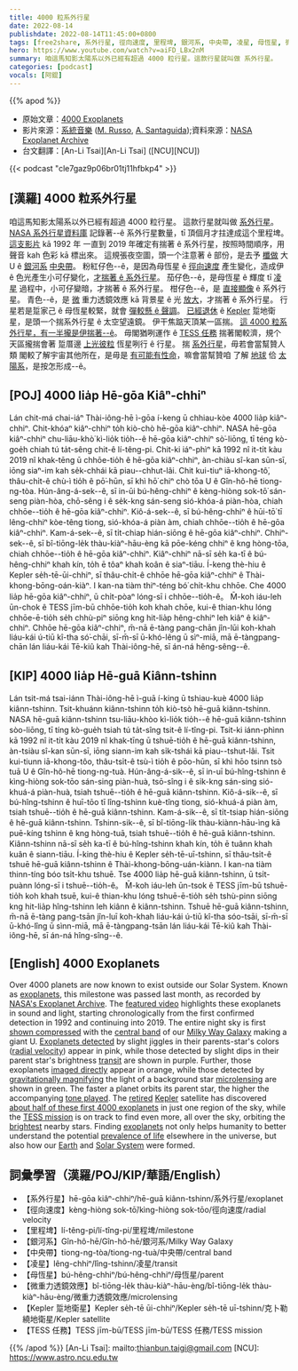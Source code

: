 ```yaml
---
title: 4000 粒系外行星
date: 2022-08-14
publishdate: 2022-08-14T11:45:00+0800
tags: [free2share, 系外行星, 徑向速度, 里程埤, 銀河系, 中央帶, 凌星, 母恆星, 微重力透鏡效應, Kepler 踅地衛星, TESS 任務]
hero: https://www.youtube.com/watch?v=aiFD_LBx2nM
summary: 咱這馬知影太陽系以外已經有超過 4000 粒行星。這款行星就叫做 系外行星。
categories: [podcast]
vocals: [阿錕]
---
```


{{% apod %}}

- 原始文章：[4000 Exoplanets](https://apod.nasa.gov/apod/ap220814.html)
- 影片來源：[系統音樂](https://www.system-sounds.com/) ([M. Russo](https://www.astromattrusso.com/), [A. Santaguida](https://www.system-sounds.com/about-2/));資料來源：[NASA Exoplanet Archive](https://exoplanetarchive.ipac.caltech.edu/)
- 台文翻譯：[An-Li Tsai][An-Li Tsai] ([NCU][NCU])

{{< podcast "cle7gaz9p06br01tj11hfbkp4" >}}

## [漢羅] 4000 粒系外行星
咱這馬知影太陽系以外已經有超過 4000 粒行星。
這款行星就叫做 [系外行星][exoplanets 1]。
[NASA 系外行星資料庫][NASA's Exoplanet Archive] 記錄著--ê 系外行星數量，tī 頂個月才拄達成這个里程埤。
[這支影片][featured video] kā 1992 年 一直到 2019 年確定有揣著 ê 系外行星，按照時間順序，用聲音 kah 色彩 kā 標出來。
這規張夜空圖，頭一个注意著 ê 部份，是去予 [櫼做][shown compressed] 大 U ê [銀河系][Milky Way Galaxy] [中央帶][central band]。
粉紅仔色--ê，是因為母恆星 ê [徑向速度][radial velocity] 產生變化，造成伊 ê 色光產生小可仔變化，[才揣著 ê 系外行星][Exoplanets detected]。
茄仔色--ê，是母恆星 ê 輝度 tī [凌星][transit] 過程中，小可仔變暗，才揣著 ê 系外行星。
柑仔色--ê，是 [直接顯像][imaged directly] ê 系外行星。
青色--ê，是 [微][microlensing] 重力透鏡效應 kā 背景星 ê 光 [放大][gravitationally magnifying t]，才揣著 ê 系外行星。
行星若是踅家己 ê 母恆星較緊，就會 [彈較懸 ê 聲調][tone played]。
[已經退休][retired] ê [Kepler][Kepler] 踅地衛星，是頭一个揣系外行星 ê 太空望遠鏡。
伊干焦踮天頂某一區揣。
[這 4000 粒系外行星，有一半攏是伊揣著--ê][about half of these first 4000 exoplanets]。
毋閣猶咧運作 ê [TESS 任務][TESS mission] 揣著閣較濟，規个天區攏揣會著 踅厝邊 [上光彼粒][brightest] 恆星咧行 ê 行星。
揣 [系外行星][exoplanets 2]，毋若會當幫贊人類 閣較了解宇宙其他所在，是毋是 [有可能有性命][prevalence of life]，嘛會當幫贊咱 了解 [地球][Earth] 佮 [太陽系][Solar System]，是按怎形成--ê。

## [POJ] 4000 lia̍p Hē-gōa Kiâⁿ-chhiⁿ
Lán chit-má chai-iáⁿ Thài-iông-hē ì-gōa í-keng ū chhiau-kòe 4000 lia̍p kiâⁿ-chhiⁿ.
Chit-khóaⁿ kiâⁿ-chhiⁿ to̍h kiò-chò hē-gōa kiâⁿ-chhiⁿ.
NASA hē-gōa kiâⁿ-chhiⁿ chu-liāu-khò͘ kì-lio̍k tio̍h--ê hē-gōa kiâⁿ-chhiⁿ sò͘-liōng, tī téng kò-goe̍h chiah tú ta̍t-sêng chit-ê lí-têng-pi.
Chit-ki iáⁿ-phìⁿ kā 1992 nî it-ti̍t kàu 2019 nî khak-tēng ū chhōe-tio̍h ê hē-gōa kiâⁿ-chhiⁿ, àn-chiàu sî-kan sūn-sī, iōng siaⁿ-im kah se̍k-chhái kā piau--chhut-lâi.
Chit kui-tiuⁿ iā-khong-tô͘, thâu-chi̍t-ê chù-ì tio̍h ê pō͘-hūn, sī khì hō͘ chiⁿ chò tōa U ê Gîn-hô-hē tiong-ng-tòa.
Hún-âng-á-sek--ê, sī in-ūi bú-hêng-chhiⁿ ê kèng-hiòng sok-tō͘ sán-seng piàn-hòa, chō-sêng i ê se̍k-kng sán-seng sió-khóa-á piàn-hòa, chiah chhōe--tio̍h ê hē-gōa kiâⁿ-chhiⁿ.
Kiô-á-sek--ê, sī bú-hêng-chhiⁿ ê hūi-tō͘ tī lêng-chhiⁿ kòe-têng tiong, sió-khóa-á piàn àm, chiah chhōe--tio̍h ê hē-gōa kiâⁿ-chhiⁿ.
Kam-á-sek--ê, sī ti̍t-chiap hián-siōng ê hē-gōa kiâⁿ-chhiⁿ.
Chhiⁿ-sek--ê, sī bî-tiōng-le̍k thàu-kiàⁿ-hāu-èng kā pōe-kéng chhiⁿ ê kng hòng-tōa, chiah chhōe--tio̍h ê hē-gōa kiâⁿ-chhiⁿ.
Kiâⁿ-chhiⁿ nā-sī se̍h ka-tī ê bú-hêng-chhiⁿ khah kín, to̍h ē tôaⁿ khah koân ê siaⁿ-tiāu.
Í-keng thè-hiu ê Kepler se̍h-tē-ūi-chhiⁿ, sī thâu-chi̍t-ê chhōe hē-gōa kiâⁿ-chhiⁿ ê Thài-khong-bōng-oán-kiàⁿ.
I kan-na tiàm thiⁿ-téng bó͘ chi̍t-khu chhōe.
Che 4000 lia̍p hē-gōa kiâⁿ-chhiⁿ, ū chi̍t-pòaⁿ lóng-sī i chhōe--tio̍h-ê。
M̄-koh iáu-leh ūn-chok ê TESS jīm-bū chhōe-tio̍h koh khah chōe, kui-ê thian-khu lóng chhōe-ē-tio̍h se̍h chhù-piⁿ siōng kng hit-lia̍p hêng-chhiⁿ leh kiâⁿ ê kiâⁿ-chhiⁿ.
Chhōe hē-gōa kiâⁿ-chhiⁿ, m̄-nā ē-tàng pang-chān jîn-lūi koh-khah liáu-kái ú-tiū kî-tha só͘-chāi, sī-m̄-sī ū-khó-lêng ū sìⁿ-miā, mā ē-tàngpang-chān lán liáu-kái Tē-kiû kah Thài-iông-hē, sī án-ná hêng-sêng--ê.



## [KIP] 4000 lia̍p Hē-guā Kiânn-tshinn
Lán tsit-má tsai-iánn Thài-iông-hē ì-guā í-king ū tshiau-kuè 4000 lia̍p kiânn-tshinn.
Tsit-khuánn kiânn-tshinn to̍h kiò-tsò hē-guā kiânn-tshinn.
NASA hē-guā kiânn-tshinn tsu-liāu-khòo kì-lio̍k tio̍h--ê hē-guā kiânn-tshinn sòo-liōng, tī tíng kò-gue̍h tsiah tú ta̍t-sîng tsit-ê lí-tîng-pi.
Tsit-ki iánn-phìnn kā 1992 nî it-ti̍t kàu 2019 nî khak-tīng ū tshuē-tio̍h ê hē-guā kiânn-tshinn, àn-tsiàu sî-kan sūn-sī, iōng siann-im kah si̍k-tshái kā piau--tshut-lâi.
Tsit kui-tiunn iā-khong-tôo, thâu-tsi̍t-ê tsù-ì tio̍h ê pōo-hūn, sī khì hōo tsinn tsò tuā U ê Gîn-hô-hē tiong-ng-tuà.
Hún-âng-á-sik--ê, sī in-uī bú-hîng-tshinn ê kìng-hiòng sok-tōo sán-sing piàn-huà, tsō-sîng i ê si̍k-kng sán-sing sió-khuá-á piàn-huà, tsiah tshuē--tio̍h ê hē-guā kiânn-tshinn.
Kiô-á-sik--ê, sī bú-hîng-tshinn ê huī-tōo tī lîng-tshinn kuè-tîng tiong, sió-khuá-á piàn àm, tsiah tshuē--tio̍h ê hē-guā kiânn-tshinn.
Kam-á-sik--ê, sī ti̍t-tsiap hián-siōng ê hē-guā kiânn-tshinn.
Tshinn-sik--ê, sī bî-tiōng-li̍k thàu-kiànn-hāu-ìng kā puē-kíng tshinn ê kng hòng-tuā, tsiah tshuē--tio̍h ê hē-guā kiânn-tshinn.
Kiânn-tshinn nā-sī se̍h ka-tī ê bú-hîng-tshinn khah kín, to̍h ē tuânn khah kuân ê siann-tiāu.
Í-king thè-hiu ê Kepler se̍h-tē-uī-tshinn, sī thâu-tsi̍t-ê tshuē hē-guā kiânn-tshinn ê Thài-khong-bōng-uán-kiànn.
I kan-na tiàm thinn-tíng bóo tsi̍t-khu tshuē.
Tse 4000 lia̍p hē-guā kiânn-tshinn, ū tsi̍t-puànn lóng-sī i tshuē--tio̍h-ê。
M̄-koh iáu-leh ūn-tsok ê TESS jīm-bū tshuē-tio̍h koh khah tsuē, kui-ê thian-khu lóng tshuē-ē-tio̍h se̍h tshù-pinn siōng kng hit-lia̍p hîng-tshinn leh kiânn ê kiânn-tshinn.
Tshuē hē-guā kiânn-tshinn, m̄-nā ē-tàng pang-tsān jîn-luī koh-khah liáu-kái ú-tiū kî-tha sóo-tsāi, sī-m̄-sī ū-khó-lîng ū sìnn-miā, mā ē-tàngpang-tsān lán liáu-kái Tē-kiû kah Thài-iông-hē, sī án-ná hîng-sîng--ê.

## [English] 4000 Exoplanets
Over 4000 planets are now known to exist outside our Solar System.
Known as [exoplanets][exoplanets 1], this milestone was passed last month, as recorded by [NASA's Exoplanet Archive][NASA's Exoplanet Archive].
The [featured video][featured video] highlights these exoplanets in sound and light, starting chronologically from the first confirmed detection in 1992 and continuing into 2019.
The entire night sky is first [shown compressed][shown compressed] with the [central band][central band] of our [Milky Way Galaxy][Milky Way Galaxy] making a giant U.
[Exoplanets detected][Exoplanets detected] by slight jiggles in their parents-star's colors ([radial velocity][radial velocity]) appear in pink, while those detected by slight dips in their parent star's brightness [transit][transit] are shown in purple.
Further, those exoplanets [imaged directly][imaged directly] appear in orange, while those detected by [gravitationally magnifying][gravitationally magnifying e] the light of a background star [microlensing][microlensing] are shown in green.
The faster a planet orbits its parent star, the higher the accompanying [tone played][tone played].
The [retired][retired] [Kepler][Kepler] satellite has discovered [about half of these first 4000 exoplanets][about half of these first 4000 exoplanets] in just one region of the sky, while the [TESS mission][TESS mission] is on track to find even more, all over the sky, orbiting the [brightest][brightest] nearby stars.
Finding [exoplanets][exoplanets 2] not only helps humanity to better understand the potential [prevalence of life][prevalence of life] elsewhere in the universe, but also how our [Earth][Earth] and [Solar System][Solar System] were formed.


## 詞彙學習（漢羅/POJ/KIP/華語/English）
- 【系外行星】hē-gōa kiâⁿ-chhiⁿ/hē-guā kiânn-tshinn/系外行星/exoplanet
- 【徑向速度】kèng-hiòng sok-tō͘/kìng-hiòng sok-tōo/徑向速度/radial velocity
- 【里程埤】lí-têng-pi/lí-tîng-pi/里程埤/milestone
- 【銀河系】Gîn-hô-hē/Gîn-hô-hē/銀河系/Milky Way Galaxy
- 【中央帶】tiong-ng-tòa/tiong-ng-tuà/中央帶/central band
- 【凌星】lêng-chhiⁿ/lîng-tshinn/凌星/transit
- 【母恆星】bú-hêng-chhiⁿ/bú-hêng-chhiⁿ/母恆星/parent
- 【微重力透鏡效應】bî-tiōng-le̍k thàu-kiàⁿ-hāu-èng/bî-tiōng-le̍k thàu-kiàⁿ-hāu-èng/微重力透鏡效應/microlensing
- 【Kepler 踅地衛星】Kepler se̍h-tē ūi-chhiⁿ/Kepler se̍h-tē uī-tshinn/克卜勒繞地衛星/Kepler satellite
- 【TESS 任務】TESS jīm-bū/TESS jīm-bū/TESS 任務/TESS mission


{{% /apod %}}
[An-Li Tsai]: mailto:thianbun.taigi@gmail.com
[NCU]: https://www.astro.ncu.edu.tw

[copyright]: https://apod.nasa.gov/apod/fap/lib/about_apod.html#srapply

[exoplanets 1]:https://exoplanets.nasa.gov/what-is-an-exoplanet/about-exoplanets/
[NASA's Exoplanet Archive]:https://exoplanetarchive.ipac.caltech.edu/
[featured video]:https://www.youtube.com/watch?v=EAUwsXSENA4
[shown compressed]:https://www.youtube.com/watch?v=SjkWi9pf0dM
[central band]:https://apod.nasa.gov/apod/ap180418.html
[Milky Way Galaxy]:https://imagine.gsfc.nasa.gov/science/objects/milkyway1.html
[Exoplanets detected]:https://www.planetary.org/explore/space-topics/exoplanets/how-to-search-for-exoplanets.html
[radial velocity]:https://www.planetary.org/explore/space-topics/exoplanets/radial-velocity.html
[transit]:https://www.planetary.org/explore/space-topics/exoplanets/transit-photometry.html
[imaged directly]:https://www.planetary.org/explore/space-topics/exoplanets/direct-imaging.html
[gravitationally magnifying e]:https://apod.nasa.gov/apod/ap220705.html
[gravitationally magnifying t]:https://apod.tw/daily/20220705/
[microlensing]:https://www.planetary.org/explore/space-topics/exoplanets/microlensing.html
[tone played]:https://www.onlinepianist.com/virtual-piano
[retired]:https://www.jpl.nasa.gov/news/news.php?feature=7272
[Kepler]:https://www.nasa.gov/mission_pages/kepler/overview/index.html
[about half of these first 4000 exoplanets]:https://exoplanetarchive.ipac.caltech.edu/docs/counts_detail.html
[TESS mission]:https://www.nasa.gov/content/about-tess
[brightest]:https://apod.nasa.gov/apod/ap190625.html
[exoplanets 2]:https://en.wikipedia.org/wiki/Exoplanet
[prevalence of life]:https://exoplanets.nasa.gov/what-is-an-exoplanet/how-do-we-find-life/
[Earth]:https://apod.nasa.gov/apod/ap070325.html
[Solar System]:https://solarsystem.nasa.gov/solar-system/our-solar-system/in-depth/
